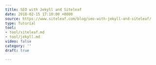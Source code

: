 ```yaml
---
title: SEO with Jekyll and Siteleaf
date: 2018-02-15 17:10:00 +0000
source: https://www.siteleaf.com/blog/seo-with-jekyll-and-siteleaf/
type: Tutorial
tool:
- tool/siteleaf.md
- tool/jekyll.md
video: false
category: ''
draft: true

---
```

# 